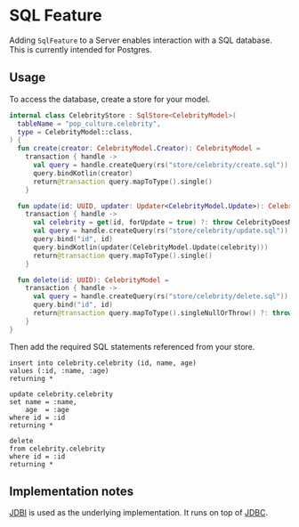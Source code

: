 # SQL Feature

Adding `SqlFeature` to a Server enables interaction with a SQL database.
This is currently intended for Postgres.

## Usage

To access the database, create a store for your model.

```kotlin
internal class CelebrityStore : SqlStore<CelebrityModel>(
  tableName = "pop_culture.celebrity",
  type = CelebrityModel::class,
) {
  fun create(creator: CelebrityModel.Creator): CelebrityModel =
    transaction { handle ->
      val query = handle.createQuery(rs("store/celebrity/create.sql"))
      query.bindKotlin(creator)
      return@transaction query.mapToType().single()
    }

  fun update(id: UUID, updater: Updater<CelebrityModel.Update>): CelebrityModel =
    transaction { handle ->
      val celebrity = get(id, forUpdate = true) ?: throw CelebrityDoesNotExist()
      val query = handle.createQuery(rs("store/celebrity/update.sql"))
      query.bind("id", id)
      query.bindKotlin(updater(CelebrityModel.Update(celebrity)))
      return@transaction query.mapToType().single()
    }

  fun delete(id: UUID): CelebrityModel =
    transaction { handle ->
      val query = handle.createQuery(rs("store/celebrity/delete.sql"))
      query.bind("id", id)
      return@transaction query.mapToType().singleNullOrThrow() ?: throw CelebrityDoesNotExist()
    }
}
```

Then add the required SQL statements referenced from your store.

```postgresql
insert into celebrity.celebrity (id, name, age)
values (:id, :name, :age)
returning *
```

```postgresql
update celebrity.celebrity
set name = :name,
    age  = :age
where id = :id
returning *
```

```postgresql
delete
from celebrity.celebrity
where id = :id
returning *
```

## Implementation notes

[JDBI](https://jdbi.org/) is used as the underlying implementation.
It runs on top of [JDBC](https://docs.oracle.com/javase/tutorial/jdbc/basics/index.html).
